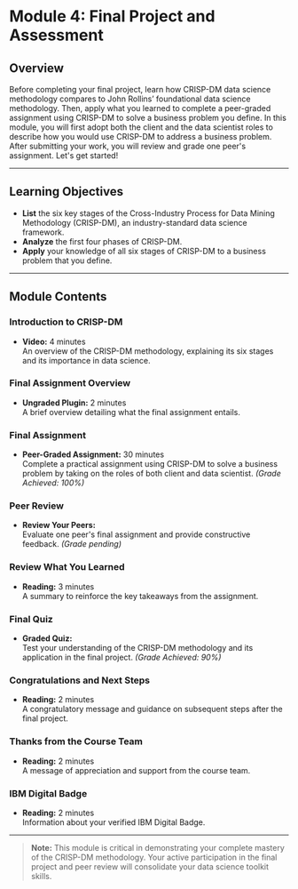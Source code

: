 # Module 4: Final Project and Assessment

## Overview

Before completing your final project, learn how CRISP-DM data science methodology compares to John Rollins’ foundational data science methodology. Then, apply what you learned to complete a peer-graded assignment using CRISP-DM to solve a business problem you define. In this module, you will first adopt both the client and the data scientist roles to describe how you would use CRISP-DM to address a business problem. After submitting your work, you will review and grade one peer's assignment. Let's get started!

---

## Learning Objectives

- **List** the six key stages of the Cross-Industry Process for Data Mining Methodology (CRISP-DM), an industry-standard data science framework.
- **Analyze** the first four phases of CRISP-DM.
- **Apply** your knowledge of all six stages of CRISP-DM to a business problem that you define.

---

## Module Contents

### Introduction to CRISP-DM
- **Video:** 4 minutes  
  An overview of the CRISP-DM methodology, explaining its six stages and its importance in data science.

### Final Assignment Overview
- **Ungraded Plugin:** 2 minutes  
  A brief overview detailing what the final assignment entails.

### Final Assignment
- **Peer-Graded Assignment:** 30 minutes  
  Complete a practical assignment using CRISP-DM to solve a business problem by taking on the roles of both client and data scientist. *(Grade Achieved: 100%)*

### Peer Review
- **Review Your Peers:**  
  Evaluate one peer's final assignment and provide constructive feedback. *(Grade pending)*

### Review What You Learned
- **Reading:** 3 minutes  
  A summary to reinforce the key takeaways from the assignment.

### Final Quiz
- **Graded Quiz:**  
  Test your understanding of the CRISP-DM methodology and its application in the final project. *(Grade Achieved: 90%)*

### Congratulations and Next Steps
- **Reading:** 2 minutes  
  A congratulatory message and guidance on subsequent steps after the final project.

### Thanks from the Course Team
- **Reading:** 2 minutes  
  A message of appreciation and support from the course team.

### IBM Digital Badge
- **Reading:** 2 minutes  
  Information about your verified IBM Digital Badge.

---


> **Note:** This module is critical in demonstrating your complete mastery of the CRISP-DM methodology. Your active participation in the final project and peer review will consolidate your data science toolkit skills.

